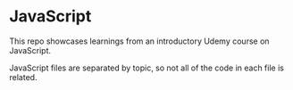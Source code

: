 # JavaScript

This repo showcases learnings from an introductory Udemy course on JavaScript.

JavaScript files are separated by topic, so not all of the code in each file is related.
